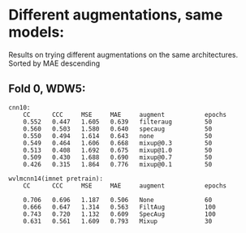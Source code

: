 
# Different augmentations, same models:

Results on trying different augmentations on the same architectures.  
Sorted by MAE descending

## Fold 0, WDW5:
    cnn10:
        CC      CCC     MSE     MAE     augment           epochs
        0.552   0.447   1.605   0.639   filteraug         50
        0.560   0.503   1.580   0.640   specaug           50
        0.550   0.494   1.614   0.643   none              50
        0.549   0.464   1.606   0.668   mixup@0.3         50
        0.513   0.408   1.692   0.675   mixup@1.0         50
        0.509   0.430   1.688   0.690   mixup@0.7         50
        0.426   0.315   1.864   0.776   mixup@0.1         50

    wvlmcnn14(imnet pretrain):
        CC      CCC     MSE     MAE     augment           epochs

        0.706   0.696   1.187   0.506   None              60
        0.666   0.647   1.314   0.563   FiltAug           100  
        0.743   0.720   1.132   0.609   SpecAug           100
        0.631   0.561   1.609   0.793   Mixup             30


